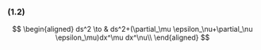 ### (1.2)

$$
\begin{aligned}
ds^2 \to & ds^2+(\partial_\mu \epsilon_\nu+\partial_\nu \epsilon_\mu)dx^\mu dx^\nu\\
\end{aligned}
$$